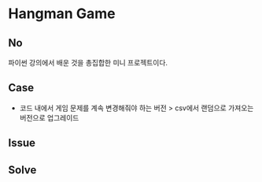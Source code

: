# Hangman Game
## No
파이썬 강의에서 배운 것을 총집합한 미니 프로젝트이다.

## Case
- 코드 내에서 게임 문제를 계속 변경해줘야 하는 버전 > csv에서 랜덤으로 가져오는 버전으로 업그레이드

## Issue


## Solve

